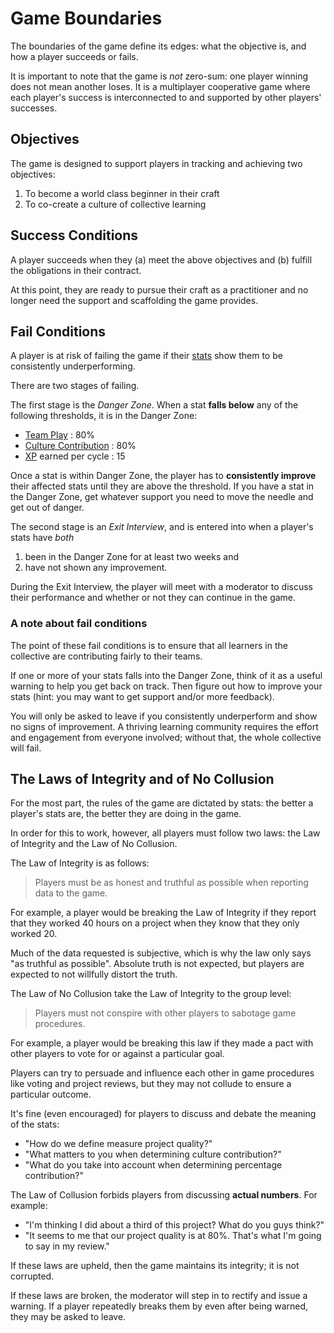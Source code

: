 # Game Boundaries

The boundaries of the game define its edges: what the objective is, and how a player succeeds or fails.

It is important to note that the game is _not_ zero-sum: one player winning does not mean another loses. It is a multiplayer cooperative game where each player's success is interconnected to and supported by other players' successes.

## Objectives

The game is designed to support players in tracking and achieving two objectives:

1. To become a world class beginner in their craft
1. To co-create a culture of collective learning

## Success Conditions

A player succeeds when they (a) meet the above objectives and (b) fulfill the obligations in their contract.

At this point, they are ready to pursue their craft as a practitioner and no longer need the support and scaffolding the game provides.

## Fail Conditions

A player is at risk of failing the game if their [stats][stats] show them to be consistently underperforming.

There are two stages of failing.

The first stage is the _Danger Zone_. When a stat **falls below** any of the following thresholds, it is in the Danger Zone:

- [Team Play][team-play] : 80%
- [Culture Contribution][culture-contribution] : 80%
- [XP][xp] earned per cycle : 15

Once a stat is within Danger Zone, the player has to **consistently improve** their affected stats until they are above the threshold. If you have a stat in the Danger Zone, get whatever support you need to move the needle and get out of danger.

The second stage is an _Exit Interview_, and is entered into when a player's stats have _both_ 

1. been in the Danger Zone for at least two weeks and 
1. have not shown any improvement.

During the Exit Interview, the player will meet with a moderator to discuss their performance and whether or not they can continue in the game.

### A note about fail conditions

The point of these fail conditions is to ensure that all learners in the collective are contributing fairly to their teams.

If one or more of your stats falls into the Danger Zone, think of it as a useful warning to help you get back on track. Then figure out how to improve your stats (hint: you may want to get support and/or more feedback).

You will only be asked to leave if you consistently underperform and show no signs of improvement. A thriving learning community requires the effort and engagement from everyone involved; without that, the whole collective will fail.

## The Laws of Integrity and of No Collusion

For the most part, the rules of the game are dictated by stats: the better a player's stats are, the better they are doing in the game.

In order for this to work, however, all players must follow two laws: the Law of Integrity and the Law of No Collusion.

The Law of Integrity is as follows:

> Players must be as honest and truthful as possible when reporting data to the game.

For example, a player would be breaking the Law of Integrity if they report that they worked 40 hours on a project when they know that they only worked 20.

Much of the data requested is subjective, which is why the law only says "as truthful as possible". Absolute truth is not expected, but players are expected to not willfully distort the truth.

The Law of No Collusion take the Law of Integrity to the group level:

> Players must not conspire with other players to sabotage game procedures.

For example, a player would be breaking this law if they made a pact with other players to vote for or against a particular goal.

Players can try to persuade and influence each other in game procedures like voting and project reviews, but they may not collude to ensure a particular outcome.

It's fine (even encouraged) for players to discuss and debate the meaning of the stats:
- "How do we define measure project quality?"
- "What matters to you when determining culture contribution?"
- "What do you take into account when determining percentage contribution?"

The Law of Collusion forbids players from discussing **actual numbers**. For example:
- "I'm thinking I did about a third of this project? What do you guys think?"
- "It seems to me that our project quality is at 80%. That's what I'm going to say in my review."

If these laws are upheld, then the game maintains its integrity; it is not corrupted.

If these laws are broken, the moderator will step in to rectify and issue a warning. If a player repeatedly breaks them by even after being warned, they may be asked to leave.


[stats]: ./Stats.md
[time-dedication]: ./Stats#time-dedication-per-cycle
[xp]: ./Stats#xp
[team-play]: ./Stats#team-play
[culture-contribution]: ./Stats#culture-contribution

[cos-conflict-resolution-process]: http://cos.learnersguild.org/Processes/Conflict.html
